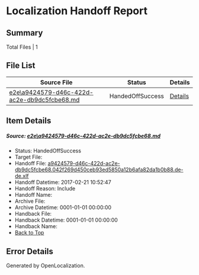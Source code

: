 # <a name='report-top'></a> Localization Handoff Report

## Summary
 Total Files | 1

## File List
 Source File | Status | Details 
 ----------- | ------ | ------- 
 [e2e\a9424579-d46c-422d-ac2e-db9dc5fcbe68.md](https://github.com/OpenLocalizationTestOrg/ol-test4/blob/7a6f3e3f62068df00a148fdedb9dbc778fbfdea8/e2e/a9424579-d46c-422d-ac2e-db9dc5fcbe68.md) | HandedOffSuccess | [Details](#d1332fcc5881f224a2eadba9b5240d6274cb99251)

## Item Details
##### <a name='d1332fcc5881f224a2eadba9b5240d6274cb99251'></a> Source: [e2e\a9424579-d46c-422d-ac2e-db9dc5fcbe68.md](https://github.com/OpenLocalizationTestOrg/ol-test4/blob/7a6f3e3f62068df00a148fdedb9dbc778fbfdea8/e2e/a9424579-d46c-422d-ac2e-db9dc5fcbe68.md)
* Status: HandedOffSuccess
* Target File: 
* Handoff File: [a9424579-d46c-422d-ac2e-db9dc5fcbe68.042f269d450ceb93ed5850a12b6afa82da1b0b88.de-de.xlf](https://github.com/OpenLocalizationTestOrg/ol-test4-handoff/blob/17237df4860b156c714c94343ccc1263069c67c3/ol-handoff/OpenLocalizationTestOrg/ol-test4-dede/xinjiang/ht/a9424579-d46c-422d-ac2e-db9dc5fcbe68.042f269d450ceb93ed5850a12b6afa82da1b0b88.de-de.xlf)
* Handoff Datetime: 2017-02-21 10:52:47
* Handoff Reason: Include
* Handoff Name: 
* Archive File: 
* Archive Datetime: 0001-01-01 00:00:00
* Handback File: 
* Handback Datetime: 0001-01-01 00:00:00
* Handback Name: 
* [Back to Top](#report-top)


## Error Details

Generated by OpenLocalization.
